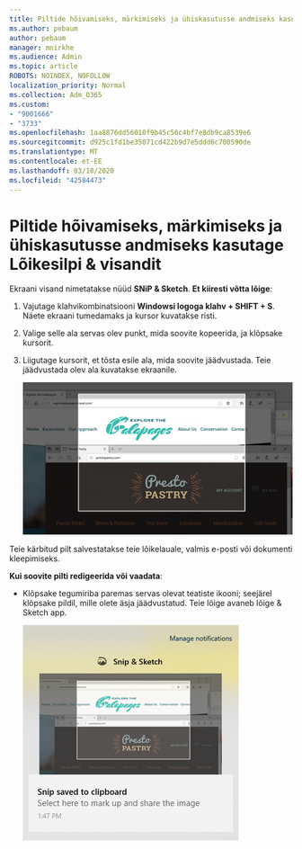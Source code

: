```yaml
---
title: Piltide hõivamiseks, märkimiseks ja ühiskasutusse andmiseks kasutage Lõikesilpi & visandit
ms.author: pebaum
author: pebaum
manager: mnirkhe
ms.audience: Admin
ms.topic: article
ROBOTS: NOINDEX, NOFOLLOW
localization_priority: Normal
ms.collection: Adm_O365
ms.custom:
- "9001666"
- "3733"
ms.openlocfilehash: 1aa8876dd56010f9b45c56c4bf7e8db9ca8539e6
ms.sourcegitcommit: d925c1fd1be35071cd422b9d7e5ddd6c700590de
ms.translationtype: MT
ms.contentlocale: et-EE
ms.lasthandoff: 03/10/2020
ms.locfileid: "42584473"
---
```

# <a name="use-snip--sketch-to-capture-mark-up-and-share-images"></a>Piltide hõivamiseks, märkimiseks ja ühiskasutusse andmiseks kasutage Lõikesilpi & visandit

Ekraani visand nimetatakse nüüd **SNiP & Sketch**. **Et kiiresti võtta lõige**:

1. Vajutage klahvikombinatsiooni **Windowsi logoga klahv + SHIFT + S**. Näete ekraani tumedamaks ja kursor kuvatakse risti. 

2. Valige selle ala servas olev punkt, mida soovite kopeerida, ja klõpsake kursorit. 

3. Liigutage kursorit, et tõsta esile ala, mida soovite jäädvustada. Teie jäädvustada olev ala kuvatakse ekraanile.

   ![esiletõstetud valiku pilt](media/snipone.png)

Teie kärbitud pilt salvestatakse teie lõikelauale, valmis e-posti või dokumenti kleepimiseks. 

**Kui soovite pilti redigeerida või vaadata**: 

- Klõpsake tegumiriba paremas servas olevat teatiste ikooni; seejärel klõpsake pildil, mille olete äsja jäädvustatud. Teie lõige avaneb lõige & Sketch app.

   ![pilt pildist, mis kuvatakse lõikamise rakenduses](media/sniptwo.png)

